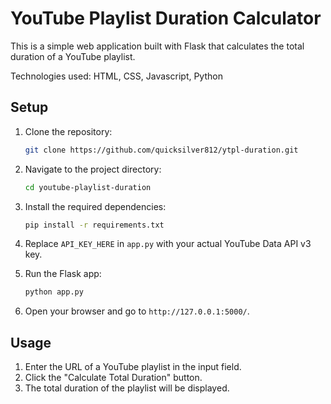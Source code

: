 # YouTube Playlist Duration Calculator

This is a simple web application built with Flask that calculates the total duration of a YouTube playlist.

Technologies used: HTML, CSS, Javascript, Python

## Setup

1. Clone the repository:

    ```bash
    git clone https://github.com/quicksilver812/ytpl-duration.git
    ```

2. Navigate to the project directory:

    ```bash
    cd youtube-playlist-duration
    ```

3. Install the required dependencies:

    ```bash
    pip install -r requirements.txt
    ```

4. Replace `API_KEY_HERE` in `app.py` with your actual YouTube Data API v3 key.

5. Run the Flask app:

    ```bash
    python app.py
    ```

6. Open your browser and go to `http://127.0.0.1:5000/`.

## Usage

1. Enter the URL of a YouTube playlist in the input field.
2. Click the "Calculate Total Duration" button.
3. The total duration of the playlist will be displayed.

